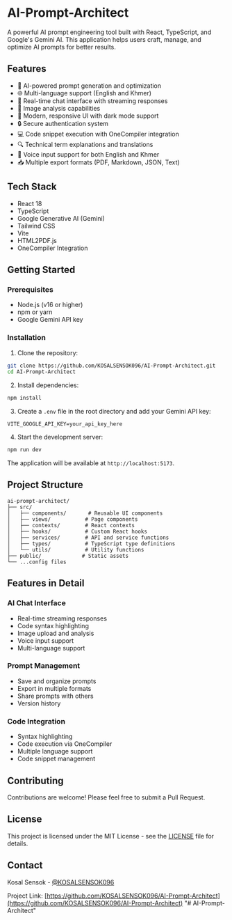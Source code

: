 # AI-Prompt-Architect

A powerful AI prompt engineering tool built with React, TypeScript, and Google's Gemini AI. This application helps users craft, manage, and optimize AI prompts for better results.

## Features

- 🤖 AI-powered prompt generation and optimization
- 🌐 Multi-language support (English and Khmer)
- 💬 Real-time chat interface with streaming responses
- 📸 Image analysis capabilities
- 🎨 Modern, responsive UI with dark mode support
- 🔒 Secure authentication system
- 💻 Code snippet execution with OneCompiler integration
- 🔍 Technical term explanations and translations
- 🎯 Voice input support for both English and Khmer
- 📥 Multiple export formats (PDF, Markdown, JSON, Text)

## Tech Stack

- React 18
- TypeScript
- Google Generative AI (Gemini)
- Tailwind CSS
- Vite
- HTML2PDF.js
- OneCompiler Integration

## Getting Started

### Prerequisites

- Node.js (v16 or higher)
- npm or yarn
- Google Gemini API key

### Installation

1. Clone the repository:
```bash
git clone https://github.com/KOSALSENSOK096/AI-Prompt-Architect.git
cd AI-Prompt-Architect
```

2. Install dependencies:
```bash
npm install
```

3. Create a `.env` file in the root directory and add your Gemini API key:
```env
VITE_GOOGLE_API_KEY=your_api_key_here
```

4. Start the development server:
```bash
npm run dev
```

The application will be available at `http://localhost:5173`.

## Project Structure

```
ai-prompt-architect/
├── src/
│   ├── components/       # Reusable UI components
│   ├── views/           # Page components
│   ├── contexts/        # React contexts
│   ├── hooks/           # Custom React hooks
│   ├── services/        # API and service functions
│   ├── types/           # TypeScript type definitions
│   └── utils/           # Utility functions
├── public/             # Static assets
└── ...config files
```

## Features in Detail

### AI Chat Interface
- Real-time streaming responses
- Code syntax highlighting
- Image upload and analysis
- Voice input support
- Multi-language support

### Prompt Management
- Save and organize prompts
- Export in multiple formats
- Share prompts with others
- Version history

### Code Integration
- Syntax highlighting
- Code execution via OneCompiler
- Multiple language support
- Code snippet management

## Contributing

Contributions are welcome! Please feel free to submit a Pull Request.

## License

This project is licensed under the MIT License - see the [LICENSE](LICENSE) file for details.

## Contact

Kosal Sensok - [@KOSALSENSOK096](https://github.com/KOSALSENSOK096)

Project Link: [https://github.com/KOSALSENSOK096/AI-Prompt-Architect](https://github.com/KOSALSENSOK096/AI-Prompt-Architect) 
"# AI-Prompt-Architect" 
